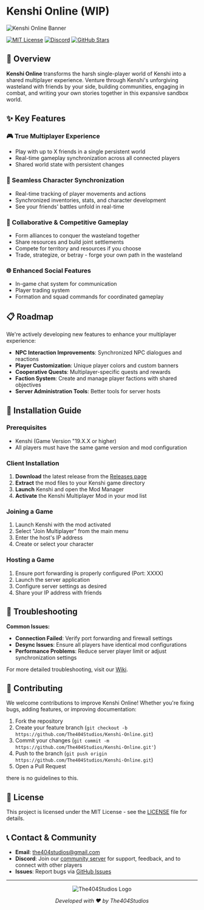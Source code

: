 # Kenshi Online (WIP)

![Kenshi Online Banner](https://via.placeholder.com/800x200?text=Kenshi+Online+Multiplayer+Mod)

[![MIT License](https://img.shields.io/badge/License-MIT-blue.svg)](LICENSE)
[![Discord](https://img.shields.io/discord/YOUR_DISCORD_ID?color=7289DA&label=Discord&logo=discord&logoColor=white)]([https://discord.gg/62aDDmtkgb])
[![GitHub Stars](https://img.shields.io/github/stars/The404Studios/Kenshi-Online?style=social)](https://github.com/The404Studios/Kenshi-Online)

## 🌟 Overview

**Kenshi Online** transforms the harsh single-player world of Kenshi into a shared multiplayer experience. Venture through Kenshi's unforgiving wasteland with friends by your side, building communities, engaging in combat, and writing your own stories together in this expansive sandbox world.

## ✨ Key Features

### 🎮 True Multiplayer Experience
- Play with up to X friends in a single persistent world
- Real-time gameplay synchronization across all connected players
- Shared world state with persistent changes

### 🔄 Seamless Character Synchronization
- Real-time tracking of player movements and actions
- Synchronized inventories, stats, and character development
- See your friends' battles unfold in real-time

### 🎯 Collaborative & Competitive Gameplay
- Form alliances to conquer the wasteland together
- Share resources and build joint settlements
- Compete for territory and resources if you choose
- Trade, strategize, or betray - forge your own path in the wasteland

### 🌐 Enhanced Social Features
- In-game chat system for communication
- Player trading system
- Formation and squad commands for coordinated gameplay

## 📋 Roadmap

We're actively developing new features to enhance your multiplayer experience:

- **NPC Interaction Improvements**: Synchronized NPC dialogues and reactions
- **Player Customization**: Unique player colors and custom banners
- **Cooperative Quests**: Multiplayer-specific quests and rewards
- **Faction System**: Create and manage player factions with shared objectives
- **Server Administration Tools**: Better tools for server hosts

## 🚀 Installation Guide

### Prerequisites
- Kenshi (Game Version "19.X.X or higher) 
- All players must have the same game version and mod configuration

### Client Installation
1. **Download** the latest release from the [Releases page](https://github.com/The404Studios/Kenshi-Online/releases)
2. **Extract** the mod files to your Kenshi game directory
3. **Launch** Kenshi and open the Mod Manager
4. **Activate** the Kenshi Multiplayer Mod in your mod list

### Joining a Game
1. Launch Kenshi with the mod activated
2. Select "Join Multiplayer" from the main menu
3. Enter the host's IP address
4. Create or select your character

### Hosting a Game
1. Ensure port forwarding is properly configured (Port: XXXX)
2. Launch the server application
3. Configure server settings as desired
4. Share your IP address with friends

## 🔧 Troubleshooting

**Common Issues:**
- **Connection Failed**: Verify port forwarding and firewall settings
- **Desync Issues**: Ensure all players have identical mod configurations
- **Performance Problems**: Reduce server player limit or adjust synchronization settings

For more detailed troubleshooting, visit our [Wiki](https://github.com/The404Studios/Kenshi-Online/wiki).

## 👥 Contributing

We welcome contributions to improve Kenshi Online! Whether you're fixing bugs, adding features, or improving documentation:

1. Fork the repository
2. Create your feature branch (`git checkout -b https://github.com/The404Studios/Kenshi-Online.git`)
3. Commit your changes (`git commit -m https://github.com/The404Studios/Kenshi-Online.git'`)
4. Push to the branch (`git push origin https://github.com/The404Studios/Kenshi-Online.git`)
5. Open a Pull Request

there is no guidelines to this.

## 📝 License

This project is licensed under the MIT License - see the [LICENSE](LICENSE) file for details.

## 📞 Contact & Community

- **Email**: [the404studios@gmail.com](mailto:the404studios@gmail.com)
- **Discord**: Join our [community server](https://discord.gg/yxMxFKD) for support, feedback, and to connect with other players
- **Issues**: Report bugs via [GitHub Issues](https://github.com/The404Studios/Kenshi-Online/issues)

---

<div align="center">
  <img src="https://via.placeholder.com/60" alt="The404Studios Logo">
  <p><i>Developed with ❤️ by The404Studios</i></p>
</div>
